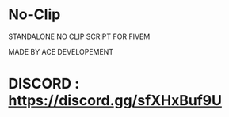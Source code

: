 # No-Clip
STANDALONE NO CLIP SCRIPT FOR FIVEM

MADE BY ACE DEVELOPEMENT

# DISCORD : https://discord.gg/sfXHxBuf9U
